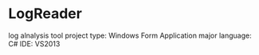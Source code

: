 # LogReader
log alnalysis tool
project type: Windows Form Application
major language: C#
IDE: VS2013
